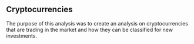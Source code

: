 Cryptocurrencies
----------------

The purpose of this analysis was to create an analysis on cryptocurrencies that are trading in the market and how they can be classified for new investments. 

